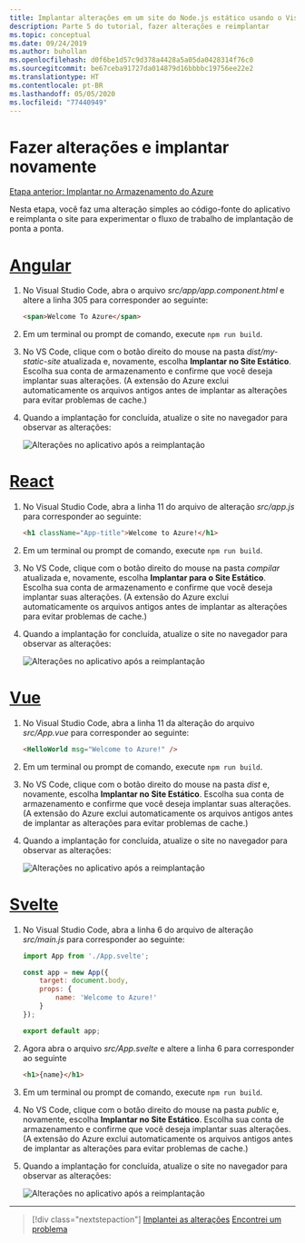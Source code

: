 ```yaml
---
title: Implantar alterações em um site do Node.js estático usando o Visual Studio Code
description: Parte 5 do tutorial, fazer alterações e reimplantar
ms.topic: conceptual
ms.date: 09/24/2019
ms.author: buhollan
ms.openlocfilehash: d0f6be1d57c9d378a4428a5a05da0428314f76c0
ms.sourcegitcommit: be67ceba91727da014879d16bbbbc19756ee22e2
ms.translationtype: HT
ms.contentlocale: pt-BR
ms.lasthandoff: 05/05/2020
ms.locfileid: "77440949"
---
```

# <a name="make-changes-and-redeploy"></a>Fazer alterações e implantar novamente

[Etapa anterior: Implantar no Armazenamento do Azure](tutorial-vscode-static-website-node-04.md)

Nesta etapa, você faz uma alteração simples ao código-fonte do aplicativo e reimplanta o site para experimentar o fluxo de trabalho de implantação de ponta a ponta.

# <a name="angular"></a>[Angular](#tab/angular)

1. No Visual Studio Code, abra o arquivo _src/app/app.component.html_ e altere a linha 305 para corresponder ao seguinte:

    ```html
    <span>Welcome To Azure</span>
    ```

1. Em um terminal ou prompt de comando, execute `npm run build`.

1. No VS Code, clique com o botão direito do mouse na pasta _dist/my-static-site_ atualizada e, novamente, escolha **Implantar no Site Estático**. Escolha sua conta de armazenamento e confirme que você deseja implantar suas alterações. (A extensão do Azure exclui automaticamente os arquivos antigos antes de implantar as alterações para evitar problemas de cache.)

1. Quando a implantação for concluída, atualize o site no navegador para observar as alterações:

    ![Alterações no aplicativo após a reimplantação](media/static-website/updated-azure-app-angular.png)

# <a name="react"></a>[React](#tab/react)

1. No Visual Studio Code, abra a linha 11 do arquivo de alteração _src/app.js_ para corresponder ao seguinte:

    ```html
    <h1 className="App-title">Welcome to Azure!</h1>
    ```

1. Em um terminal ou prompt de comando, execute `npm run build`.

1. No VS Code, clique com o botão direito do mouse na pasta _compilar_ atualizada e, novamente, escolha **Implantar para o Site Estático**. Escolha sua conta de armazenamento e confirme que você deseja implantar suas alterações. (A extensão do Azure exclui automaticamente os arquivos antigos antes de implantar as alterações para evitar problemas de cache.)

1. Quando a implantação for concluída, atualize o site no navegador para observar as alterações:

    ![Alterações no aplicativo após a reimplantação](media/static-website/updated-azure-app-react.png)

# <a name="vue"></a>[Vue](#tab/vue)

1. No Visual Studio Code, abra a linha 11 da alteração do arquivo _src/App.vue_ para corresponder ao seguinte:

    ```html
    <HelloWorld msg="Welcome to Azure!" />
    ```

1. Em um terminal ou prompt de comando, execute `npm run build`.

1. No VS Code, clique com o botão direito do mouse na pasta _dist_ e, novamente, escolha **Implantar no Site Estático**. Escolha sua conta de armazenamento e confirme que você deseja implantar suas alterações. (A extensão do Azure exclui automaticamente os arquivos antigos antes de implantar as alterações para evitar problemas de cache.)

1. Quando a implantação for concluída, atualize o site no navegador para observar as alterações:

    ![Alterações no aplicativo após a reimplantação](media/static-website/updated-azure-app-vue.png)

# <a name="svelte"></a>[Svelte](#tab/svelte)

1. No Visual Studio Code, abra a linha 6 do arquivo de alteração _src/main.js_ para corresponder ao seguinte:

    ```js
    import App from './App.svelte';

    const app = new App({
        target: document.body,
        props: {
            name: 'Welcome to Azure!'
        }
    });

    export default app;
    ```

2. Agora abra o arquivo _src/App.svelte_ e altere a linha 6 para corresponder ao seguinte

    ```html
    <h1>{name}</h1>
    ```

1. Em um terminal ou prompt de comando, execute `npm run build`.

1. No VS Code, clique com o botão direito do mouse na pasta _public_ e, novamente, escolha **Implantar no Site Estático**. Escolha sua conta de armazenamento e confirme que você deseja implantar suas alterações. (A extensão do Azure exclui automaticamente os arquivos antigos antes de implantar as alterações para evitar problemas de cache.)

1. Quando a implantação for concluída, atualize o site no navegador para observar as alterações:

    ![Alterações no aplicativo após a reimplantação](media/static-website/updated-azure-app-svelte.png)

---

> [!div class="nextstepaction"]
> [Implantei as alterações](tutorial-vscode-static-website-node-06.md) [Encontrei um problema](https://www.research.net/r/PWZWZ52?tutorial=node-deployment-staticwebsite&step=code-change)
